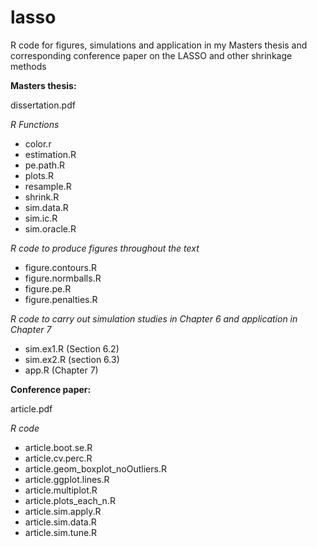 # lasso
R code for figures, simulations and application in my Masters thesis and corresponding conference paper on the LASSO and other shrinkage methods

**Masters thesis:**

dissertation.pdf

*R Functions*

- color.r
- estimation.R
- pe.path.R
- plots.R
- resample.R
- shrink.R
- sim.data.R
- sim.ic.R
- sim.oracle.R

*R code to produce figures throughout the text*

- figure.contours.R
- figure.normballs.R
- figure.pe.R
- figure.penalties.R

*R code to carry out simulation studies in Chapter 6 and application in Chapter 7*

- sim.ex1.R (Section 6.2)
- sim.ex2.R (section 6.3)
- app.R (Chapter 7)

**Conference paper:**

article.pdf

*R code*

- article.boot.se.R
- article.cv.perc.R
- article.geom_boxplot_noOutliers.R
- article.ggplot.lines.R
- article.multiplot.R
- article.plots_each_n.R
- article.sim.apply.R
- article.sim.data.R
- article.sim.tune.R

